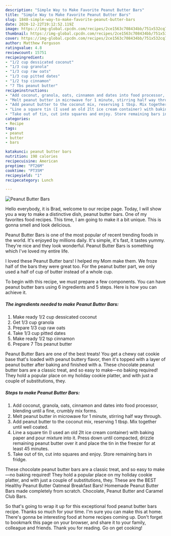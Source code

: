 ```yaml
---
description: "Simple Way to Make Favorite Peanut Butter Bars"
title: "Simple Way to Make Favorite Peanut Butter Bars"
slug: 1848-simple-way-to-make-favorite-peanut-butter-bars
date: 2020-12-22T19:12:52.119Z
image: https://img-global.cpcdn.com/recipes/2ce1563c708434bb/751x532cq70/peanut-butter-bars-recipe-main-photo.jpg
thumbnail: https://img-global.cpcdn.com/recipes/2ce1563c708434bb/751x532cq70/peanut-butter-bars-recipe-main-photo.jpg
cover: https://img-global.cpcdn.com/recipes/2ce1563c708434bb/751x532cq70/peanut-butter-bars-recipe-main-photo.jpg
author: Matthew Ferguson
ratingvalue: 4.8
reviewcount: 15751
recipeingredient:
- "1/2 cup dessicated coconut"
- "1/3 cup granola"
- "1/3 cup raw oats"
- "1/3 cup pitted dates"
- "1/2 tsp cinnamon"
- "7 Tbs peanut butter"
recipeinstructions:
- "Add coconut, granola, oats, cinnamon and dates into food processor, blending until a fine, crumbly mix forms."
- "Melt peanut butter in microwave for 1 minute, stirring half way through."
- "Add peanut butter to the coconut mix, reserving 1 tbsp. Mix together until well coated."
- "Line a square tin (I used an old 2lt ice cream container) with baking paper and pour mixture into it. Press down until compacted, drizzle remaining peanut butter over it and place the tin in the freezer for at least 45 minutes."
- "Take out of tin, cut into squares and enjoy. Store remaining bars in fridge."
categories:
- Recipe
tags:
- peanut
- butter
- bars

katakunci: peanut butter bars 
nutrition: 198 calories
recipecuisine: American
preptime: "PT26M"
cooktime: "PT35M"
recipeyield: "1"
recipecategory: Lunch

---
```



![Peanut Butter Bars](https://img-global.cpcdn.com/recipes/2ce1563c708434bb/751x532cq70/peanut-butter-bars-recipe-main-photo.jpg)

Hello everybody, it is Brad, welcome to our recipe page. Today, I will show you a way to make a distinctive dish, peanut butter bars. One of my favorites food recipes. This time, I am going to make it a bit unique. This is gonna smell and look delicious.

Peanut Butter Bars is one of the most popular of recent trending foods in the world. It's enjoyed by millions daily. It's simple, it's fast, it tastes yummy. They're nice and they look wonderful. Peanut Butter Bars is something which I've loved my entire life.

I loved these Peanut Butter bars! I helped my Mom make them. We froze half of the bars they were great too. For the peanut butter part, we only used a half of cup of butter instead of a whole cup.


To begin with this recipe, we must prepare a few components. You can have peanut butter bars using 6 ingredients and 5 steps. Here is how you can achieve it.

<!--inarticleads1-->

##### The ingredients needed to make Peanut Butter Bars:

1. Make ready 1/2 cup dessicated coconut
1. Get 1/3 cup granola
1. Prepare 1/3 cup raw oats
1. Take 1/3 cup pitted dates
1. Make ready 1/2 tsp cinnamon
1. Prepare 7 Tbs peanut butter


Peanut Butter Bars are one of the best treats! You get a chewy oat cookie base that&#39;s loaded with peanut buttery flavor, then it&#39;s topped with a layer of peanut butter after baking and finished with a. These chocolate peanut butter bars are a classic treat, and so easy to make—no baking required! They hold a popular place on my holiday cookie platter, and with just a couple of substitutions, they. 

<!--inarticleads2-->

##### Steps to make Peanut Butter Bars:

1. Add coconut, granola, oats, cinnamon and dates into food processor, blending until a fine, crumbly mix forms.
1. Melt peanut butter in microwave for 1 minute, stirring half way through.
1. Add peanut butter to the coconut mix, reserving 1 tbsp. Mix together until well coated.
1. Line a square tin (I used an old 2lt ice cream container) with baking paper and pour mixture into it. Press down until compacted, drizzle remaining peanut butter over it and place the tin in the freezer for at least 45 minutes.
1. Take out of tin, cut into squares and enjoy. Store remaining bars in fridge.


These chocolate peanut butter bars are a classic treat, and so easy to make—no baking required! They hold a popular place on my holiday cookie platter, and with just a couple of substitutions, they. These are the BEST Healthy Peanut Butter Oatmeal Breakfast Bars! Homemade Peanut Butter Bars made completely from scratch. Chocolate, Peanut Butter and Caramel Club Bars. 

So that's going to wrap it up for this exceptional food peanut butter bars recipe. Thanks so much for your time. I'm sure you can make this at home. There's gonna be interesting food at home recipes coming up. Don't forget to bookmark this page on your browser, and share it to your family, colleague and friends. Thank you for reading. Go on get cooking!
